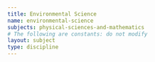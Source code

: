 ```yaml
---
title: Environmental Science
name: environmental-science
subjects: physical-sciences-and-mathematics
# The following are constants: do not modify
layout: subject
type: discipline
---
```

